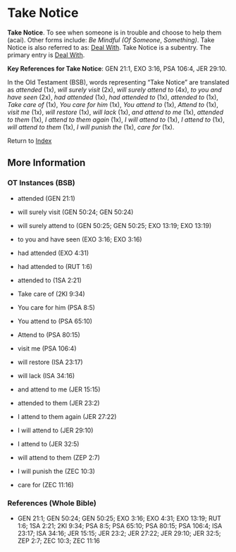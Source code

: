 # Take Notice
**Take Notice**. 
To see when someone is in trouble and choose to help them (acai). 
Other forms include: 
*Be Mindful (Of Someone*, *Something)*. 
Take Notice is also referred to as: 
[Deal With](DealWith.md). 
Take Notice is a subentry. The primary entry is 
[Deal With](DealWith.md). 


**Key References for Take Notice**: 
GEN 21:1, EXO 3:16, PSA 106:4, JER 29:10. 


In the Old Testament (BSB), words representing “Take Notice” are translated as 
*attended* (1x), *will surely visit* (2x), *will surely attend to* (4x), *to you and have seen* (2x), *had attended* (1x), *had attended to* (1x), *attended to* (1x), *Take care of* (1x), *You care for him* (1x), *You attend to* (1x), *Attend to* (1x), *visit me* (1x), *will restore* (1x), *will lack* (1x), *and attend to me* (1x), *attended to them* (1x), *I attend to them again* (1x), *I will attend to* (1x), *I attend to* (1x), *will attend to them* (1x), *I will punish the* (1x), *care for* (1x). 




Return to [Index](00-Index.md)

## More Information

### OT Instances (BSB)

* attended (GEN 21:1)

* will surely visit (GEN 50:24; GEN 50:24)

* will surely attend to (GEN 50:25; GEN 50:25; EXO 13:19; EXO 13:19)

* to you and have seen (EXO 3:16; EXO 3:16)

* had attended (EXO 4:31)

* had attended to (RUT 1:6)

* attended to (1SA 2:21)

* Take care of (2KI 9:34)

* You care for him (PSA 8:5)

* You attend to (PSA 65:10)

* Attend to (PSA 80:15)

* visit me (PSA 106:4)

* will restore (ISA 23:17)

* will lack (ISA 34:16)

* and attend to me (JER 15:15)

* attended to them (JER 23:2)

* I attend to them again (JER 27:22)

* I will attend to (JER 29:10)

* I attend to (JER 32:5)

* will attend to them (ZEP 2:7)

* I will punish the (ZEC 10:3)

* care for (ZEC 11:16)



### References (Whole Bible)

* GEN 21:1; GEN 50:24; GEN 50:25; EXO 3:16; EXO 4:31; EXO 13:19; RUT 1:6; 1SA 2:21; 2KI 9:34; PSA 8:5; PSA 65:10; PSA 80:15; PSA 106:4; ISA 23:17; ISA 34:16; JER 15:15; JER 23:2; JER 27:22; JER 29:10; JER 32:5; ZEP 2:7; ZEC 10:3; ZEC 11:16



